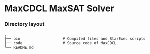 MaxCDCL MaxSAT Solver
============================

### Directory layout

    .
    ├── bin                   # Compiled files and StarExec scripts
    ├── code                  # Source code of MaxCDCL
    └── README.md

